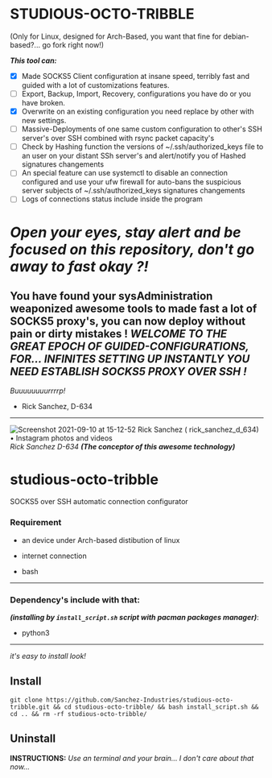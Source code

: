 # STUDIOUS-OCTO-TRIBBLE

(Only for Linux, designed for Arch-Based, you want that fine for debian-based?... go fork right now!)

***This tool can:***
- [x] Made SOCKS5 Client configuration at insane speed, terribly fast and guided with a lot of customizations features.
- [ ] Export, Backup, Import, Recovery, configurations you have do or you have broken.
- [x] Overwrite on an existing configuration you need replace by other with new settings.
- [ ] Massive-Deployments of one same custom configuration to other's SSH server's over SSH combined with rsync packet capacity's
- [ ] Check by Hashing function the versions of ~/.ssh/authorized_keys file to an user on your distant SSh server's and alert/notify you of Hashed signatures changements
- [ ] An special feature can use systemctl to disable an connection configured and use your ufw firewall for auto-bans the suspicious server subjects of ~/.ssh/authorized_keys signatures changements
- [ ] Logs of connections status include inside the program

# _Open your eyes, stay alert and be focused on this repository, don't go away to fast okay ?!_
## You have found your sysAdministration weaponized awesome tools to made fast a lot of SOCKS5 proxy's, you can now deploy without pain or dirty mistakes ! ***WELCOME TO THE GREAT EPOCH OF GUIDED-CONFIGURATIONS, FOR... INFINITES SETTING UP INSTANTLY YOU NEED ESTABLISH SOCKS5 PROXY OVER SSH !***

_Buuuuuuuurrrrp!_

- Rick Sanchez, D-634
----


![Screenshot 2021-09-10 at 15-12-52 Rick Sanchez ( rick_sanchez_d_634) • Instagram photos and videos](https://user-images.githubusercontent.com/83157348/132858595-7892121c-c5fa-45ba-acdd-6e167544b8dc.png)  _Rick Sanchez D-634_ ***(The conceptor of this awesome technology)***
# studious-octo-tribble
SOCKS5 over SSH automatic connection configurator

### Requirement

- an device under Arch-based distibution of linux

- internet connection

- bash

------

### **Dependency's include with that:**

***(installing by `install_script.sh` script with pacman packages manager)***:

- python3

------

_it's easy to install look!_

## Install

```
git clone https://github.com/Sanchez-Industries/studious-octo-tribble.git && cd studious-octo-tribble/ && bash install_script.sh && cd .. && rm -rf studious-octo-tribble/
```

## Uninstall

**INSTRUCTIONS:** _Use an terminal and your brain... I don't care about that now..._
